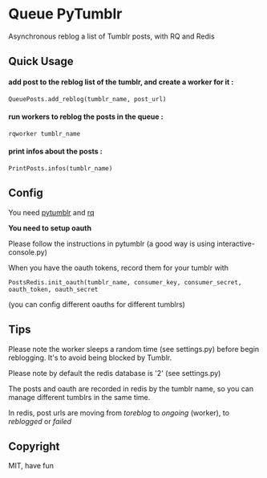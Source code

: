 # Queue PyTumblr #

Asynchronous reblog a list of Tumblr posts, with RQ and Redis

## Quick Usage


#### add post to the reblog list of the tumblr, and create a worker for it :
```
QueuePosts.add_reblog(tumblr_name, post_url)
```

####  run workers to reblog the posts in the queue :
```
rqworker tumblr_name
```

####  print infos about the posts :
```
PrintPosts.infos(tumblr_name)
```

## Config

You need [pytumblr](https://github.com/tumblr/pytumblr) and [rq](http://python-rq.org/)

**You need to setup oauth**

Please follow the instructions in pytumblr (a good way is using  interactive-console.py)

When you have the oauth tokens, record them for your tumblr with

```
PostsRedis.init_oauth(tumblr_name, consumer_key, consumer_secret, oauth_token, oauth_secret
```

(you can config different oauths for different tumblrs)


## Tips

Please note the worker sleeps a random time (see settings.py) before begin reblogging. It's to avoid being blocked by Tumblr.

Please note by default the redis database is '2' (see settings.py)

The posts and oauth are recorded in redis by the tumblr name, so you can manage different tumblrs in the same time.

In redis, post urls are moving from *toreblog* to *ongoing* (worker), to *reblogged* or *failed*


## Copyright

MIT, have fun